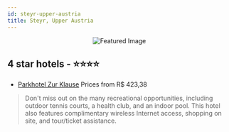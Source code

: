 ```yaml
---
id: steyr-upper-austria
title: Steyr, Upper Austria
---
```


<center><img src="https://i.travelapi.com/hotels/26000000/25020000/25011200/25011198/07cea591_z.jpg" alt="Featured Image" /></center>


##  4 star hotels - ⭐️⭐️⭐️⭐️

-    [Parkhotel Zur Klause](https://us.hurb.com/hotels/steyr/parkhotel-zur-klause-JNP-JP351127?cmp=18055) Prices from R$ 423,38
   > Don't miss out on the many recreational opportunities, including outdoor tennis courts, a health club, and an indoor pool. This hotel also features complimentary wireless Internet access, shopping on site, and tour/ticket assistance.
